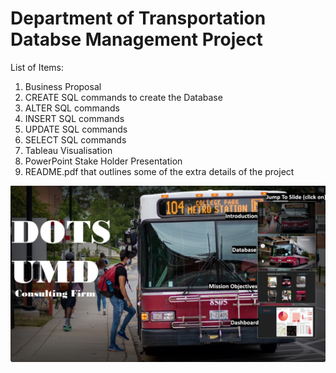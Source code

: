 #  Department of Transportation Databse Management Project

List of Items:
1.  Business Proposal
2.  CREATE SQL commands to create the Database
3.  ALTER SQL commands
4.  INSERT SQL commands
5.  UPDATE SQL commands
6.  SELECT SQL commands
7.  Tableau Visualisation
8.  PowerPoint Stake Holder Presentation
9. README.pdf that outlines some of the extra details of the project

![stake holder presentation](Image/Presentation_Image.jpg)
